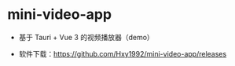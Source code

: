 # mini-video-app

+ 基于 Tauri + Vue 3 的视频播放器（demo）

+ 软件下载：https://github.com/Hxy1992/mini-video-app/releases